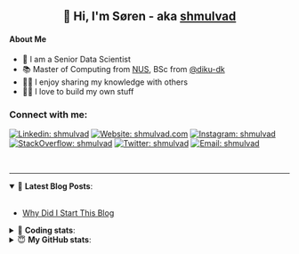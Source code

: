 <h2 align="center">
	👋 Hi, I'm Søren - aka <a href="https://shmulvad.com">shmulvad</a>
</h2>

#### About Me
- 🤖 I am a Senior Data Scientist
- 📚 Master of Computing from [NUS], BSc from [@diku-dk]
- 👨‍🏫 I enjoy sharing my knowledge with others
- 👨‍💻 I love to build my own stuff

### Connect with me:

[![Linkedin: shmulvad](https://img.shields.io/badge/shmulvad-blue?style=flat&logo=Linkedin&logoColor=white)][linkedin]
[![Website: shmulvad.com](https://img.shields.io/badge/shmulvad.com-47CCCC?&style=flat&logo=Google-Chrome&logoColor=white)][website]
[![Instagram: shmulvad](https://img.shields.io/badge/-@shmulvad-purple?style=flat&logo=Instagram&logoColor=white)][instagram]
[![StackOverflow: shmulvad](https://img.shields.io/badge/shmulvad-FE7A16?style=flat&logo=stack-overflow&logoColor=white)][stackOverflow]
[![Twitter: shmulvad](https://img.shields.io/badge/@shmulvad-1ca0f1?style=flat&logo=twitter&logoColor=white)][twitter]
[![Email: shmulvad](https://img.shields.io/badge/shmulvad-D14836?style=flat&logo=gmail&logoColor=white)][mail]

<br />

---

<details open>
 <summary>📕 <b>Latest Blog Posts</b>: </summary>

<br>

<!-- BLOG-POST-LIST:START -->
- [Why Did I Start This Blog](https://shmulvad.com/blog/why-did-start-this-blog)
<!-- BLOG-POST-LIST:END -->

</details>

<!-- --- -->

<details>
 <summary>🤖 <b>Coding stats</b>: </summary>

<br>

NOTE: Doesn't track coding at work or work done in environments such as Jupyter Notebooks.

<!--START_SECTION:waka-->
![Code Time](http://img.shields.io/badge/Code%20Time-2%2C900%20hrs%208%20mins-blue)

**I'm a Night 🦉** 

```text
🌞 Morning                547 commits         ██░░░░░░░░░░░░░░░░░░░░░░░   08.22 % 
🌆 Daytime                1746 commits        ███████░░░░░░░░░░░░░░░░░░   26.23 % 
🌃 Evening                2686 commits        ██████████░░░░░░░░░░░░░░░   40.35 % 
🌙 Night                  1677 commits        ██████░░░░░░░░░░░░░░░░░░░   25.20 % 
```


📊 **This Week I Spent My Time On** 

```text
💬 Programming Languages: 
Python                   6 hrs 18 mins       █████████████░░░░░░░░░░░░   52.45 % 
TypeScript               2 hrs 28 mins       █████░░░░░░░░░░░░░░░░░░░░   20.52 % 
Other                    1 hr 32 mins        ███░░░░░░░░░░░░░░░░░░░░░░   12.85 % 
HTML                     58 mins             ██░░░░░░░░░░░░░░░░░░░░░░░   08.13 % 
Bash                     13 mins             ░░░░░░░░░░░░░░░░░░░░░░░░░   01.88 % 

🔥 Editors: 
VS Code                  10 hrs 22 mins      ██████████████████████░░░   86.19 % 
Zsh                      1 hr 32 mins        ███░░░░░░░░░░░░░░░░░░░░░░   12.85 % 
Sublime Text             6 mins              ░░░░░░░░░░░░░░░░░░░░░░░░░   00.96 % 

🐱‍💻 Projects: 
km24-core                10 hrs 47 mins      ██████████████████████░░░   89.67 % 
categorize_courses       50 mins             ██░░░░░░░░░░░░░░░░░░░░░░░   06.93 % 
company-scrapers         15 mins             █░░░░░░░░░░░░░░░░░░░░░░░░   02.13 % 
Unknown Project          6 mins              ░░░░░░░░░░░░░░░░░░░░░░░░░   00.96 % 
Terminal                 2 mins              ░░░░░░░░░░░░░░░░░░░░░░░░░   00.31 % 
```


 Last Updated on 25/10/2024 18:49:34 UTC
<!--END_SECTION:waka-->

</details>

<!-- --- -->

<details>
 <summary>😇 <b>My GitHub stats</b>: </summary>

<br>

<img align="left" alt="shmulvad's Github Stats" src="https://github-readme-stats.vercel.app/api?username=shmulvad&show_icons=true&hide_border=true" />

</details>



[website]: https://shmulvad.com
[twitter]: https://twitter.com/shmulvad
[linkedin]: https://linkedin.com/in/shmulvad
[instagram]: https://instagram.com/shmulvad
[stackOverflow]: https://stackoverflow.com/users/9248793/shmulvad
[mail]: mailto:shmulvad@gmail.com
[@diku-dk]: https://github.com/diku-dk
[github]: https://github.com/shmulvad
[NUS]: https://www.nus.edu.sg
